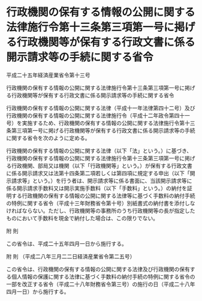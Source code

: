 # 行政機関の保有する情報の公開に関する法律施行令第十三条第三項第一号に掲げる行政機関等が保有する行政文書に係る開示請求等の手続に関する省令

平成二十五年経済産業省令第十三号

行政機関の保有する情報の公開に関する法律施行令第十三条第三項第一号に掲げる行政機関等が保有する行政文書に係る開示請求等の手続に関する省令

行政機関の保有する情報の公開に関する法律（平成十一年法律第四十二号）及び行政機関の保有する情報の公開に関する法律施行令（平成十二年政令第四十一号）を実施するため、行政機関の保有する情報の公開に関する法律施行令第十三条第三項第一号に掲げる行政機関等が保有する行政文書に係る開示請求等の手続に関する省令を次のように定める。

行政機関の保有する情報の公開に関する法律（以下「法」という。）に基づき、行政機関の保有する情報の公開に関する法律施行令第十三条第三項第一号に掲げる行政機関、部局又は機関（以下「行政機関等」という。）が保有する行政文書に係る開示請求又は法第十四条第二項若しくは第四項に規定する申出（以下「開示請求等」という。）を行う者は、開示請求等に係る書面に、当該開示請求等に係る開示請求手数料又は開示実施手数料（以下「手数料」という。）の納付を証明する行政機関の保有する情報の公開に関する法律等に基づく手数料の納付手続の特例に関する省令（平成十三年財務省令第十号）別紙書式の納付書を添付しなければならない。ただし、行政機関等の事務所のうち行政機関等の長が指定したものにおいて手数料を現金で納付した場合は、この限りでない。

附 則

この省令は、平成二十五年四月一日から施行する。

附 則 （平成二八年三月二二日経済産業省令第二五号）

この省令は、行政機関の保有する情報の公開に関する法律及び行政機関の保有する個人情報の保護に関する法律に基づく手数料の納付手続の特例に関する省令の一部を改正する省令（平成二十八年財務省令第三号）の施行の日（平成二十八年四月一日）から施行する。
